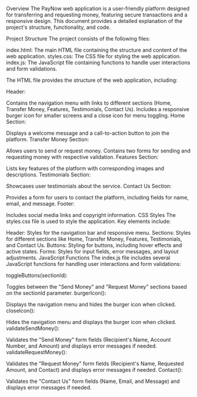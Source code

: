 Overview
The PayNow web application is a user-friendly platform designed for transferring and requesting money, 
featuring secure transactions and a responsive design. 
This document provides a detailed explanation of the project's structure, functionality, and code.

Project Structure
The project consists of the following files:

index.html: The main HTML file containing the structure and content of the web application.
styles.css: The CSS file for styling the web application.
index.js: The JavaScript file containing functions to handle user interactions and form validations.

The HTML file provides the structure of the web application, including:

Header:

Contains the navigation menu with links to different sections (Home, Transfer Money, Features, Testimonials, Contact Us).
Includes a responsive burger icon for smaller screens and a close icon for menu toggling.
Home Section:

Displays a welcome message and a call-to-action button to join the platform.
Transfer Money Section:

Allows users to send or request money.
Contains two forms for sending and requesting money with respective validation.
Features Section:

Lists key features of the platform with corresponding images and descriptions.
Testimonials Section:

Showcases user testimonials about the service.
Contact Us Section:

Provides a form for users to contact the platform, including fields for name, email, and message.
Footer:

Includes social media links and copyright information.
CSS Styles
The styles.css file is used to style the application. Key elements include:

Header: Styles for the navigation bar and responsive menu.
Sections: Styles for different sections like Home, Transfer Money, Features, Testimonials, and Contact Us.
Buttons: Styling for buttons, including hover effects and active states.
Forms: Styles for input fields, error messages, and layout adjustments.
JavaScript Functions
The index.js file includes several JavaScript functions for handling user interactions and form validations:

toggleButtons(sectionId):

Toggles between the "Send Money" and "Request Money" sections based on the sectionId parameter.
burgerIcon():

Displays the navigation menu and hides the burger icon when clicked.
closeIcon():

Hides the navigation menu and displays the burger icon when clicked.
validateSendMoney():

Validates the "Send Money" form fields (Recipient's Name, Account Number, and Amount) and displays error messages if needed.
validateRequestMoney():

Validates the "Request Money" form fields (Recipient's Name, Requested Amount, and Contact) and displays error messages if needed.
Contact():

Validates the "Contact Us" form fields (Name, Email, and Message) and displays error messages if needed.
